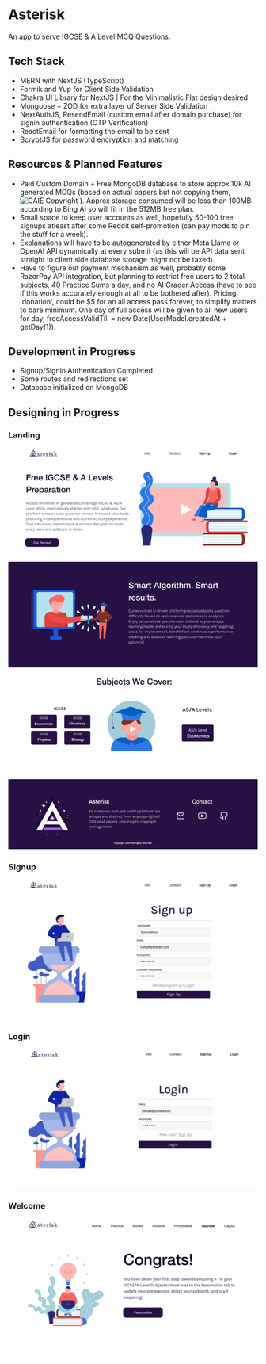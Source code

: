 # Asterisk

An app to serve IGCSE & A Level MCQ Questions.

## Tech Stack

- MERN with NextJS (TypeScript)
- Formik and Yup for Client Side Validation
- Chakra UI Library for NextJS | For the Minimalistic Flat design desired
- Mongoose + ZOD for extra layer of Server Side Validation
- NextAuthJS, ResendEmail (custom email after domain purchase) for signin authentication (OTP Verification)
- ReactEmail for formatting the email to be sent
- BcryptJS for password encryption and matching

## Resources & Planned Features

- Paid Custom Domain + Free MongoDB database to store approx 10k AI generated MCQs (based on actual papers but not copying them, ![CAIE Copyright](https://view.officeapps.live.com/op/view.aspx?src=https%3A%2F%2Fwww.cambridgeinternational.org%2FImages%2F114147-application-copyright-guidance.docx&wdOrigin=BROWSELINK) ). Approx storage consumed will be less than 100MB according to Bing AI so will fit in the 512MB free plan.
- Small space to keep user accounts as well, hopefully 50-100 free signups atleast after some Reddit self-promotion (can pay mods to pin the stuff for a week).
- Explanations will have to be autogenerated by either Meta Llama or OpenAI API dynamically at every submit (as this will be API data sent straight to client side database storage might not be taxed).
- Have to figure out payment mechanism as well, probably some RazorPay API integration, but planning to restrict free users to 2 total subjects, 40 Practice Sums a day, and no AI Grader Access (have to see if this works accurately enough at all to be bothered after). Pricing, 'donation', could be $5 for an all access pass forever, to simplify matters to bare minimum. One day of full access will be given to all new users for day, freeAccessValidTill = new Date(UserModel.createdAt + getDay(1)).

## Development in Progress
- Signup/Signin Authentication Completed
- Some routes and redirections set
- Database initialized on MongoDB

## Designing in Progress
### Landing
![Landing](public/Images/info.png)
### Signup
![Signup](public/Images/signup.png)
### Login
![Login](public/Images/login.png)
### Welcome
![Welcome](public/Images/welcome.png)

